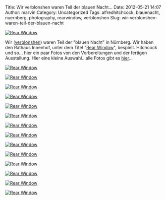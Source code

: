 Title: Wir verblonshen waren Teil der  blauen Nacht...
Date: 2012-05-21 14:07
Author: marvin
Category: Uncategorized
Tags: alfredhitchcock, blauenacht, nuernberg, photography, rearwindow, verblonshen
Slug: wir-verblonshen-waren-teil-der-blauen-nacht

[![Rear
Window](http://farm8.staticflickr.com/7240/7241200288_441a815a7f.jpg)](http://www.flickr.com/photos/marvinxsteadfast/7241200288/ "Rear Window by marvinxsteadfast, on Flickr, via Patr")

Wir ([verblonshen](http://verblonshen.org)) waren Teil der "blauen
Nacht" in Nürnberg. Wir haben den Rathaus Innenhof, unter dem Titel
"[Rear Window](http://verblonshen.org/2012/05/10/blaue-nacht/)",
bespielt. Hitchcock und so... hier ein paar Fotos von den Vorbereitungen
und der fertigen Ausstellung. Hier eine kleine Auswahl...alle Fotos gibt
es
[hier](http://www.flickr.com/photos/marvinxsteadfast/sets/72157629829597786/with/7241188728/)...

[![Rear
Window](http://farm8.staticflickr.com/7072/7241210864_d9df3141dd.jpg)](http://www.flickr.com/photos/marvinxsteadfast/7241210864/ "Rear Window by marvinxsteadfast, on Flickr, via Patr")

[![Rear
Window](http://farm9.staticflickr.com/8014/7241208596_4f3692dde8.jpg)](http://www.flickr.com/photos/marvinxsteadfast/7241208596/ "Rear Window by marvinxsteadfast, on Flickr, via Patr")

[![Rear
Window](http://farm8.staticflickr.com/7244/7241206928_9b116aede6.jpg)](http://www.flickr.com/photos/marvinxsteadfast/7241206928/ "Rear Window by marvinxsteadfast, on Flickr, via Patr")

[![Rear
Window](http://farm6.staticflickr.com/5071/7241204724_03c75c0584.jpg)](http://www.flickr.com/photos/marvinxsteadfast/7241204724/ "Rear Window by marvinxsteadfast, on Flickr, via Patr")

[![Rear
Window](http://farm8.staticflickr.com/7225/7241201538_356e0b3b24.jpg)](http://www.flickr.com/photos/marvinxsteadfast/7241201538/ "Rear Window by marvinxsteadfast, on Flickr, via Patr")

[![Rear
Window](http://farm9.staticflickr.com/8022/7241198460_8751a9bcaf.jpg)](http://www.flickr.com/photos/marvinxsteadfast/7241198460/ "Rear Window by marvinxsteadfast, on Flickr, via Patr")

[![Rear
Window](http://farm8.staticflickr.com/7098/7241196204_b1c52bd255.jpg)](http://www.flickr.com/photos/marvinxsteadfast/7241196204/ "Rear Window by marvinxsteadfast, on Flickr, via Patr")

[![Rear
Window](http://farm8.staticflickr.com/7222/7241195838_1ff2189bcd.jpg)](http://www.flickr.com/photos/marvinxsteadfast/7241195838/ "Rear Window by marvinxsteadfast, on Flickr, via Patr")

[![Rear
Window](http://farm8.staticflickr.com/7094/7241194054_6957aa07b3.jpg)](http://www.flickr.com/photos/marvinxsteadfast/7241194054/ "Rear Window by marvinxsteadfast, on Flickr, via Patr")

[![Rear
Window](http://farm8.staticflickr.com/7090/7241193360_3b1cb4606f.jpg)](http://www.flickr.com/photos/marvinxsteadfast/7241193360/ "Rear Window by marvinxsteadfast, on Flickr, via Patr")

[![Rear
Window](http://farm8.staticflickr.com/7076/7241192080_1e24afdef3.jpg)](http://www.flickr.com/photos/marvinxsteadfast/7241192080/ "Rear Window by marvinxsteadfast, on Flickr, via Patr")

[![Rear
Window](http://farm9.staticflickr.com/8023/7241191612_a195440576.jpg)](http://www.flickr.com/photos/marvinxsteadfast/7241191612/ "Rear Window by marvinxsteadfast, on Flickr, via Patr")

[![Rear
Window](http://farm9.staticflickr.com/8163/7241190564_d66e49ba71.jpg)](http://www.flickr.com/photos/marvinxsteadfast/7241190564/ "Rear Window by marvinxsteadfast, on Flickr, via Patr")

[![Rear
Window](http://farm9.staticflickr.com/8023/7241190030_cdfc366eb4.jpg)](http://www.flickr.com/photos/marvinxsteadfast/7241190030/ "Rear Window by marvinxsteadfast, on Flickr, via Patr")

